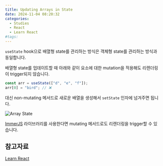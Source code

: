 ```yaml
---
title: Updating Arrays in State
date: 2024-11-04 08:20:32
categories:
  - Studies
  - React
  - Learn React
#tags:
---
```

`useState` hook으로 배열형 state를 관리하는 방식은 객체형 state를 관리하는 방식과 동일합니다.

배열형 state를 업데이트할 때 아래와 같이 요소에 대한 mutation을 적용해도 리렌더링이 trigger되지 않습니다.

```jsx
const arr = useState(["d", "e", "f"]);
arr[0] = "bird"; // ❌
```

대신 non-mutating 메서드로 새로운 배열을 생성해서 `setState` 인자에 넘겨주면 됩니다.

![Array State](/images/array_state.png)

[ImmerJS](https://github.com/immerjs/immer) 라이브러리를 사용한다면 mutating 메서드로도 리렌더링을 trigger할 수 있습니다.

## 참고자료

[Learn React](https://react.dev/learn)